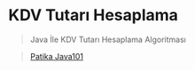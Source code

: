 # KDV Tutarı Hesaplama

> Java İle KDV Tutarı Hesaplama Algoritması

> [Patika Java101](https://www.patika.dev)
